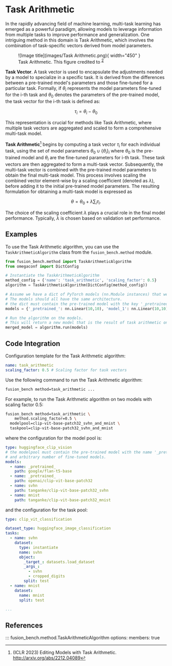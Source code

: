# Task Arithmetic

In the rapidly advancing field of machine learning, multi-task learning has emerged as a powerful paradigm, allowing models to leverage information from multiple tasks to improve performance and generalization. One intriguing method in this domain is Task Arithmetic, which involves the combination of task-specific vectors derived from model parameters. 

<figure markdown="span">
  ![Image title](images/Task Arithmetic.png){ width="450" }
  <figcaption>Task Arithmetic. This figure credited to <sup id="fnref:2"><a class="footnote-ref" href="#fn:2">2</a></sup></figcaption>
</figure>

**Task Vector**. A task vector is used to encapsulate the adjustments needed by a model to specialize in a specific task. 
It is derived from the differences between a pre-trained model's parameters and those fine-tuned for a particular task. 
Formally, if $\theta_i$ represents the model parameters fine-tuned for the i-th task and $\theta_0$ denotes the parameters of the pre-trained model, the task vector for the i-th task is defined as:

$$\tau_i = \theta_i - \theta_0$$

This representation is crucial for methods like Task Arithmetic, where multiple task vectors are aggregated and scaled to form a comprehensive multi-task model.

**Task Arithmetic**[^1] begins by computing a task vector $\tau_i$ for each individual task, using the set of model parameters $\theta_0 \cup \{\theta_i\}_i$ where $\theta_0$ is the pre-trained model and $\theta_i$ are the fine-tuned parameters for i-th task.
These task vectors are then aggregated to form a multi-task vector.
Subsequently, the multi-task vector is combined with the pre-trained model parameters to obtain the final multi-task model.
This process involves scaling the combined vector element-wise by a scaling coefficient (denoted as $\lambda$), before adding it to the initial pre-trained model parameters. 
The resulting formulation for obtaining a multi-task model is expressed as 

$$ \theta = \theta_0 + \lambda \sum_{i} \tau_i. $$

The choice of the scaling coefficient $\lambda$ plays a crucial role in the final model performance. Typically, $\lambda$ is chosen based on validation set performance. 

## Examples

To use the Task Arithmetic algorithm, you can use the `TaskArithmeticAlgorithm` class from the `fusion_bench.method` module.

```python
from fusion_bench.method import TaskArithmeticAlgorithm
from omegaconf import DictConfig

# Instantiate the TaskArithmeticAlgorithm
method_config = {'name': 'task_arithmetic', 'scaling_factor': 0.5}
algorithm = TaskArithmeticAlgorithm(DictConfig(method_config))

# Assume we have a dict of PyTorch models (nn.Module instances) that we want to merge.
# The models should all have the same architecture.
# the dict must contain the pre-trained model with the key '_pretrained_', and arbitrary number of fine-tuned models.
models = {'_pretrained_': nn.Linear(10,10), 'model_1': nn.Linear(10,10), 'model_2': nn.Linear(10,10)}

# Run the algorithm on the models.
# This will return a new model that is the result of task arithmetic on the input models.
merged_model = algorithm.run(models)
```


## Code Integration

Configuration template for the Task Arithmetic algorithm:

```yaml title="config/method/task_arithmetic.yaml"
name: task_arithmetic
scaling_factor: 0.5 # Scaling factor for task vectors
```

Use the following command to run the Task Arithmetic algorithm:

```bash
fusion_bench method=task_arithmetic ...
```

For example, to run the Task Arithmetic algorithm on two models with scaling factor 0.5:

```bash
fusion_bench method=task_arithmetic \
    method.scaling_factor=0.5 \
  modelpool=clip-vit-base-patch32_svhn_and_mnist \
  taskpool=clip-vit-base-patch32_svhn_and_mnist
```

where the configuration for the model pool is:

```yaml title="config/modelpool/clip-vit-base-patch32_svhn_and_mnist.yaml"
type: huggingface_clip_vision
# the modelpool must contain the pre-trained model with the name '_pretrained_', 
# and arbitrary number of fine-tuned models.
models:
  - name: _pretrained_
    path: google/flan-t5-base
  - name: _pretrained_
    path: openai/clip-vit-base-patch32
  - name: svhn
    path: tanganke/clip-vit-base-patch32_svhn
  - name: mnist
    path: tanganke/clip-vit-base-patch32_mnist
```

and the configuration for the task pool:

```yaml title="config/taskpool/clip-vit-base-patch32_svhn_and_mnist.yaml"
type: clip_vit_classification

dataset_type: huggingface_image_classification
tasks:
  - name: svhn
    dataset:
      type: instantiate
      name: svhn
      object: 
        _target_: datasets.load_dataset
        _args_:
          - svhn
          - cropped_digits
        split: test
  - name: mnist
    dataset:
      name: mnist
      split: test

...
```


## References

::: fusion_bench.method.TaskArithmeticAlgorithm
    options:
        members: true


[^1]: (ICLR 2023) Editing Models with Task Arithmetic. http://arxiv.org/abs/2212.04089
[^2]: (ICLR 2024) AdaMerging: Adaptive Model Merging for Multi-Task Learning. http://arxiv.org/abs/2310.02575

